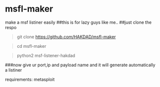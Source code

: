 # msfl-maker
make a msf listiner easily
##this is for lazy guys like me..
##just clone the respo
> git clone https://github.com/HAKDAD/msfl-maker

> cd msfl-maker

> python2 msf-listener-hakdad

###now give ur port,ip and payload name and it will generate automatically a listiner

requirements: metasploit
